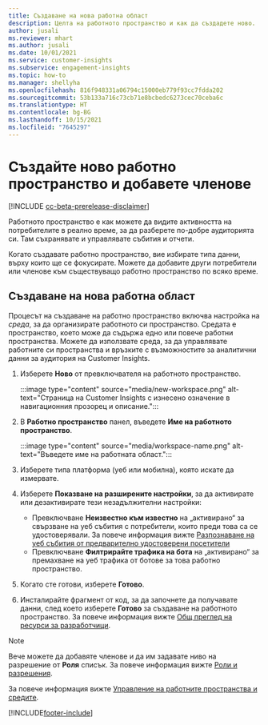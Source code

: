 ```yaml
---
title: Създаване на нова работна област
description: Целта на работното пространство и как да създадете ново.
author: jusali
ms.reviewer: mhart
ms.author: jusali
ms.date: 10/01/2021
ms.service: customer-insights
ms.subservice: engagement-insights
ms.topic: how-to
ms.manager: shellyha
ms.openlocfilehash: 816f948331a06794c15000eb779f93cc7fdda202
ms.sourcegitcommit: 53b133a716c73cb71e8bcbedc6273cec70ceba6c
ms.translationtype: HT
ms.contentlocale: bg-BG
ms.lasthandoff: 10/15/2021
ms.locfileid: "7645297"
---
```

# <a name="create-a-new-workspace-and-add-members"></a>Създайте ново работно пространство и добавете членове

[!INCLUDE [cc-beta-prerelease-disclaimer](includes/cc-beta-prerelease-disclaimer.md)]

Работното пространство е как можете да видите активността на потребителите в реално време, за да разберете по-добре аудиторията си. Там съхранявате и управлявате събития и отчети.

Когато създавате работно пространство, вие избирате типа данни, върху които ще се фокусирате. Можете да добавите други потребители или членове към съществуващо работно пространство по всяко време. 

## <a name="create-a-new-workspace"></a>Създаване на нова работна област

Процесът на създаване на работно пространство включва настройка на *среда*, за да организирате работното си пространство. Средата е пространство, което може да съдържа едно или повече работни пространства. Можете да използвате среда, за да управлявате работните си пространства и връзките с възможностите за аналитични данни за аудитория на Customer Insights.

1. Изберете **Ново** от превключвателя на работното пространство.

   :::image type="content" source="media/new-workspace.png" alt-text="Страница на Customer Insights с изнесено означение в навигационния прозорец и описание.":::

1. В **Работно пространство** панел, въведете **Име на работното пространство**.

   :::image type="content" source="media/workspace-name.png" alt-text="Въведете име на работната област.":::

1. Изберете типа платформа (уеб или мобилна), която искате да измервате.

1. Изберете **Показване на разширените настройки**, за да активирате или дезактивирате тези незадължителни настройки:

   - Превключване **Неизвестно към известно** на „активирано“ за свързване на уеб събития с потребители, които преди това са се удостоверявали. За повече информация вижте [Разпознаване на уеб събития от предварително удостоверени посетители](unknown-to-known.md)
   - Превключване **Филтрирайте трафика на бота** на „активирано“ за премахване на уеб трафика от ботове за това работно пространство. 

1. Когато сте готови, изберете **Готово**. 

1. Инсталирайте фрагмент от код, за да започнете да получавате данни, след което изберете **Готово** за създаване на работното пространство. За повече информация вижте [Общ преглед на ресурси за разработчици](developer-resources.md).

> [!NOTE]
> Вече можете да добавяте членове и да им задавате ниво на разрешение от **Роля** списък. За повече информация вижте [Роли и разрешения](user-roles.md). 

За повече информация вижте [Управление на работните пространства и средите](manage-environments-workspaces.md).


[!INCLUDE[footer-include](../includes/footer-banner.md)]
